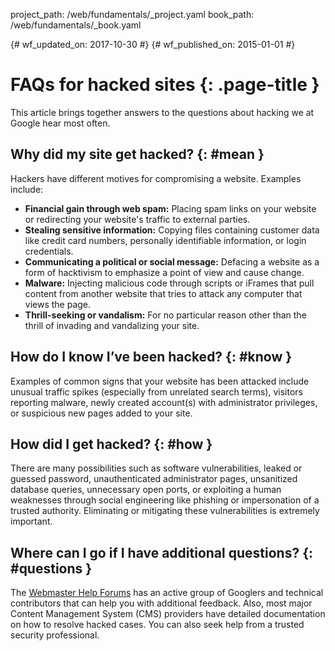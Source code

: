 project_path: /web/fundamentals/_project.yaml
book_path: /web/fundamentals/_book.yaml

{# wf_updated_on: 2017-10-30 #}
{# wf_published_on: 2015-01-01 #}

# FAQs for hacked sites {: .page-title }

This article brings together answers to the questions about hacking we at
Google hear most often.

## Why did my site get hacked? {: #mean }

Hackers have different motives for compromising a website. Examples include:

* **Financial gain through web spam:** Placing spam links on your website or
  redirecting your website's traffic to external parties.
* **Stealing sensitive information:** Copying files containing customer
  data like credit card numbers, personally identifiable information, or
  login credentials.
* **Communicating a political or social message:** Defacing a website as a
  form of hacktivism to emphasize a point of view and cause change.
* **Malware:** Injecting malicious code through scripts or iFrames that pull
  content from another website that tries to attack any computer that views
  the page.
* **Thrill-seeking or vandalism:** For no particular reason other than the
  thrill of invading and vandalizing your site.

## How do I know I’ve been hacked? {: #know }

Examples of common signs that your website has been attacked include
unusual traffic spikes (especially from unrelated search terms), visitors
reporting malware, newly created account(s) with administrator privileges,
or suspicious new pages added to your site.

## How did I get hacked? {: #how }

There are many possibilities such as software vulnerabilities, leaked or
guessed password, unauthenticated administrator pages, unsanitized database
queries, unnecessary open ports, or exploiting a human weaknesses through
social engineering like phishing or impersonation of a trusted authority.
Eliminating or mitigating these vulnerabilities is extremely important.

## Where can I go if I have additional questions? {: #questions }

The [Webmaster Help Forums](https://support.google.com/webmasters/go/community)
has an active group of Googlers and technical contributors that can help you
with additional feedback. Also, most major Content Management System (CMS)
providers have detailed documentation on how to resolve hacked cases. You
can also seek help from a trusted security professional.
